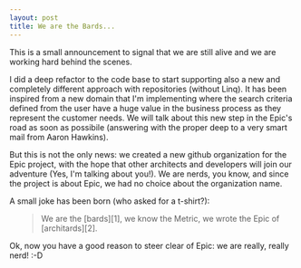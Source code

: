 ```yaml
---
layout: post
title: We are the Bards...
---
```


This is a small announcement to signal that we are still alive and we are 
working hard behind the scenes.

I did a deep refactor to the code base to start supporting also a new and 
completely different approach with repositories (without Linq). 
It has been inspired from a new domain that I'm implementing where the search 
criteria defined from the user have a huge value in the business process as 
they represent the customer needs. We will talk about this new step in the 
Epic's road as soon as possibile (answering with the proper deep to a very 
smart mail from Aaron Hawkins).

But this is not the only news: we created a new github organization for the 
Epic project, with the hope that other architects and developers will join our 
adventure (Yes, I'm talking about you!).
We are nerds, you know, and since the project is about Epic, we had no 
choice about the organization name.

A small joke has been born (who asked for a t-shirt?):

<blockquote style="margin-left:40px">
We are the [bards][1],  
we know the Metric,  
we wrote the Epic  
of [architards][2].
</blockquote>

Ok, now you have a good reason to steer clear of Epic: we are really, really 
nerd! :-D

 [1]: https://github.com/bards "Epic bards"
 [2]: http://en.wikipedia.org/wiki/Software_architect#Ivory_towers
